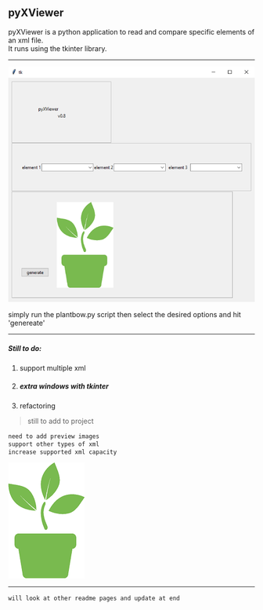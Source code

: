 ## pyXViewer

pyXViewer is a python application to read and compare specific elements of an xml file.  
It runs using the tkinter library.  

----
![screen1](productscreen1.png)

simply run the plantbow.py script then select the desired options and hit 'genereate'


 
----
##### Still to do:
1. support multiple xml
1. ##### extra windows with tkinter
1. refactoring


>still to add to project
```
need to add preview images
support other types of xml
increase supported xml capacity
```

![plant](poticonsmall.png)


----

```
will look at other readme pages and update at end
```